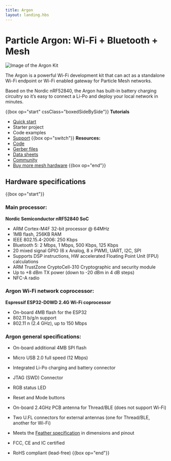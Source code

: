 ```yaml
---
title: Argon
layout: landing.hbs
---
```


# Particle Argon: Wi-Fi + Bluetooth + Mesh
![Image of the Argon Kit](/assets/images/argon-kit-looped-antenna-docs-crop.jpg)

The Argon is a powerful Wi-Fi development kit that can act as a standalone Wi-Fi endpoint or Wi-Fi enabled gateway for Particle Mesh networks.

Based on the Nordic nRF52840, the Argon has built-in battery charging circuitry so it’s easy to connect a Li-Po and deploy your local network in minutes.

{{box op="start" cssClass="boxedSideBySide"}}
**Tutorials**
- [Quick start](/quickstart/argon/)
- Starter project
- Code examples
- [Support](/support/support-and-fulfillment/menu-base/)
{{box op="switch"}}
**Resources:**
- [Code](https://github.com/particle-iot/argon)
- [Gerber files](https://github.com/particle-iot/argon)
- [Data sheets](https://github.com/particle-iot/argon)
- [Community](https://community.particle.io/c/mesh)
- [Buy more mesh hardware](https://store.particle.io/collections/mesh)
{{box op="end"}}

## Hardware specifications

{{box op="start"}}
### Main processor:

**Nordic Semiconductor nRF52840 SoC**
  - ARM Cortex-M4F 32-bit processor @ 64MHz
  - 1MB flash, 256KB RAM
  - IEEE 802.15.4-2006: 250 Kbps
  - Bluetooth 5: 2 Mbps, 1 Mbps, 500 Kbps, 125 Kbps
  - 20 mixed signal GPIO (6 x Analog, 8 x PWM), UART, I2C, SPI
  - Supports DSP instructions, HW accelerated Floating Point Unit (FPU) calculations
  - ARM TrustZone CryptoCell-310 Cryptographic and security module
  - Up to +8 dBm TX power (down to -20 dBm in 4 dB steps)
  - NFC-A radio



### Argon Wi-Fi network coprocessor:

**Espressif ESP32-D0WD 2.4G Wi-Fi coprocessor**
  - On-board 4MB flash for the ESP32
  - 802.11 b/g/n support
  - 802.11 n (2.4 GHz), up to 150 Mbps


### Argon general specifications:
- On-board additional 4MB SPI flash
- Micro USB 2.0 full speed (12 Mbps)
- Integrated Li-Po charging and battery connector
- JTAG (SWD) Connector
- RGB status LED
- Reset and Mode buttons
- On-board 2.4GHz PCB antenna for Thread/BLE (does not support Wi-Fi)
- Two U.FL connectors for external antennas (one for Thread/BLE, another for Wi-Fi)

- Meets the [Feather specification](https://learn.adafruit.com/adafruit-feather/feather-specification) in dimensions and pinout
- FCC, CE and IC certified
- RoHS compliant (lead-free)
{{box op="end"}}
